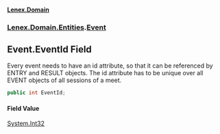 #### [Lenex.Domain](index.md 'index')
### [Lenex.Domain.Entities](Lenex.Domain.Entities.md 'Lenex.Domain.Entities').[Event](Lenex.Domain.Entities.Event.md 'Lenex.Domain.Entities.Event')

## Event.EventId Field

Every event needs to have an id attribute, so that it can be referenced by ENTRY and RESULT objects. The id attribute has to be unique over all EVENT objects of all sessions of a meet.

```csharp
public int EventId;
```

#### Field Value
[System.Int32](https://docs.microsoft.com/en-us/dotnet/api/System.Int32 'System.Int32')